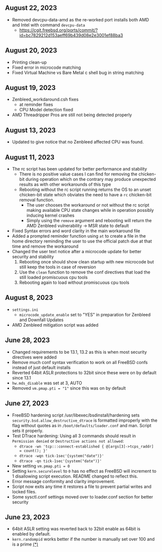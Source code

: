 ## August 22, 2023
* Removed devcpu-data-amd as the re-worked port installs both AMD and Intel with command `devcpu-data`
    * https://cgit.freebsd.org/ports/commit/?id=bc7829212d153aeff69b439d08e2e3001ef88ba3

## August 20, 2023
* Printing clean-up
* Fixed error in microcode matching
* Fixed Virtual Machine vs Bare Metal c shell bug in string matching

## August 19, 2023
* Zenbleed_workdaround.csh fixes
    * at reminder fixes
    * CPU Model detection fixed
* AMD Threadripper Pros are still not being detected properly

## August 13, 2023
* Updated to give notice that no Zenbleed affected CPU was found.

## August 11, 2023
* The rc script has been updated for better performance and stability 
    * There is no positive value cases I can find for removing the chicken-bit during operation which on the contrary may produce unexpected results as with other workarounds of this type
    * Rebooting without the rc script running returns the OS to an unset chicken-bit state which obviates the need to have a `rc` chicken-bit removal function. 
        * The user chooses the workaround or not without the rc script making available CPU state changes while in operation possibly inducing kernel crashes
        * Simply using the `remove` argument and rebooting will return the AMD Zenbleed vulnerability -> MSR state to default
* Fixed Syntax errors and word clarity in the main workaround file
* Added a prompted reminder function using `at` to create a file in the home directory reminding the user to use the official patch due at that time and remove the workaround
* Changed the user text notice after a microcode update for better security and stability
    1. Rebooting once should show clean startup with new microcode but still keep the tools in case of reversion
    2. Use the `clean` function to remove the conf directives that load the still loaded promiscuous cpu tools
    3. Rebooting again to load without promiscuous cpu tools

## August 8, 2023
* `settings.ini`
    * `microcode_update_enable` set to "YES" in preparation for Zenbleed and Downfall Updates
* AMD Zenbleed mitigation script was added


## June 28, 2023
* Changed requirements to be 13.1, 13.2 as this is when most security directives were added
* Remove much conf syntax verification to work on all FreeBSD confs instead of just default installs
* Reverted 64bit ASLR protections to 32bit since these were on by default since 13.1
* `hw.mds_disable` was set at 3, AUTO
* Removed `vm.pmap.pti = "1"` since this was on by default


## June 27, 2023
* FreeBSD hardening script /usr/libexec/bsdinstall/hardening sets `security.bsd.allow_destructive_dtrace` is formatted improperly with the flag without quotes as in `/boot/defaults/loader.conf` and man. Script sets it properly.
* Test DTrace hardening: Using all 3 commands should result in `Permission denied` or `Destructive actions not allowed`:
    * `dtrace -wn 'tcp:::connect-established { @[args[3]->tcps_raddr] = count(); }'`
    * `dtrace -wqn tick-1sec'{system("date")}'`
    * `dtrace -qn tick-1sec'{system("date")}'`
* New setting `vm.pmap.pti = 0`
* Setting `kern.securelevel` to `0` has no effect as FreeBSD will increment to 1 disallowing script execution. README changed to reflect this.
* Error message conformity and clarity improvement.
* Script now exits any time it restores a file to prevent partial writes and locked files.
* Some sysctl.conf settings moved over to loader.conf section for better security


## June 23, 2023
* 64bit ASLR setting was reverted back to 32bit enable as 64bit is enabled by default.
* `kern.randompid` works better if the number is manually set over 100 and is a prime [(*)](https://reviews.freebsd.org/transactions/detail/PHID-XACT-DREV-76pds6dxlcy5er6/)
